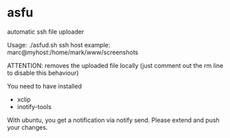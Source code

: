 asfu
====

automatic ssh file uploader


Usage:
./asfud.sh <directory-to-monitor> <ssh host> <url>
ssh host example: marc@myhost:/home/mark/www/screenshots

ATTENTION: removes the uploaded file locally (just comment out the rm line to
disable this behaviour)

You need to have installed 
 * xclip
 * inotify-tools
 
 With ubuntu, you get a notification via notify send. Please extend and push your changes.
